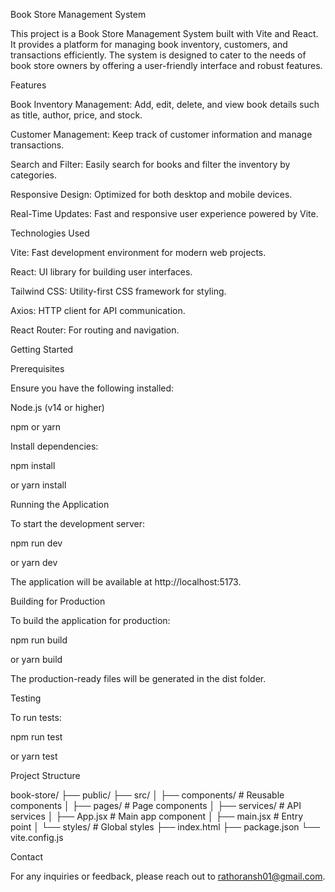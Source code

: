 Book Store Management System

This project is a Book Store Management System built with Vite and React. It provides a platform for managing book inventory, customers, and transactions efficiently. The system is designed to cater to the needs of book store owners by offering a user-friendly interface and robust features.

Features

Book Inventory Management: Add, edit, delete, and view book details such as title, author, price, and stock.

Customer Management: Keep track of customer information and manage transactions.

Search and Filter: Easily search for books and filter the inventory by categories.

Responsive Design: Optimized for both desktop and mobile devices.

Real-Time Updates: Fast and responsive user experience powered by Vite.

Technologies Used

Vite: Fast development environment for modern web projects.

React: UI library for building user interfaces.

Tailwind CSS: Utility-first CSS framework for styling.

Axios: HTTP client for API communication.

React Router: For routing and navigation.

Getting Started

Prerequisites

Ensure you have the following installed:

Node.js (v14 or higher)

npm or yarn

Install dependencies:

npm install

or
yarn install

Running the Application

To start the development server:

npm run dev

or
yarn dev

The application will be available at http://localhost:5173.

Building for Production

To build the application for production:

npm run build

or
yarn build

The production-ready files will be generated in the dist folder.

Testing

To run tests:

npm run test

or
yarn test

Project Structure

book-store/ ├── public/ ├── src/ │ ├── components/ # Reusable components │ ├── pages/ # Page components │ ├── services/ # API services │ ├── App.jsx # Main app component │ ├── main.jsx # Entry point │ └── styles/ # Global styles ├── index.html ├── package.json └── vite.config.js

Contact

For any inquiries or feedback, please reach out to rathoransh01@gmail.com.
